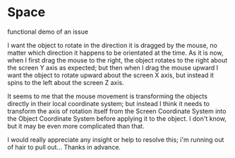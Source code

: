 # Space
functional demo of an issue

I want the object to rotate in the direction it is dragged by the mouse, no matter which 
direction it happens to be orientated at the time. As it is now, when I first drag the
mouse to the right, the object rotates to the right about the screen Y axis as expected;
but then when I drag the mouse upward I want the object to rotate upward about the screen
X axis, but instead it spins to the left about the screen Z axis.

It seems to me that the mouse movement is transforming the objects directly in their
local coordinate system; but instead I think it needs to transform the axis of rotation
itself from the Screen Coordinate System into the Object Coordinate System before applying
it to the object. I don't know, but it may be even more complicated than that.

I would really appreciate any insight or help to resolve this; i'm running out of hair to
pull out... Thanks in advance.
